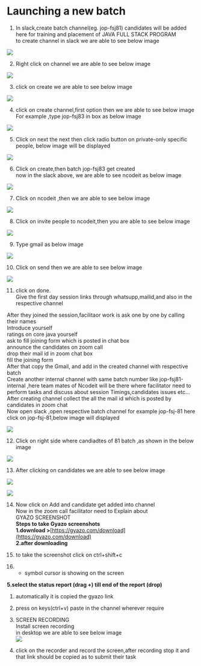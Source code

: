 # Launching a new batch
1. In slack,create batch channel(eg. jop-fsj81) candidates will be added here for training and placement of JAVA FULL STACK PROGRAM  
to create channel in slack we are able to see below image  

![](https://i.gyazo.com/5cd38651dda79e3140ce66505a3b8106.png)
  
2. Right click on channel we are able to see below image  

![](https://i.gyazo.com/f5e841f8aa9f3e5a941dd5d1c88ebb99.png)

3. click on create we are able to see below image  

![](https://i.gyazo.com/29848c442534ad3525c6d832f4c406a6.png)

4. click on create channel,first option then we are able to see below image  
For example ,type jop-fsj83 in box as below image  

![](https://i.gyazo.com/e9cec08bf36d231bd519e265ae2c18b4.png)

5. Click on next the next then click radio button on private-only specific people, below image will be displayed  

![](https://i.gyazo.com/08b10f6aa2cb1b19075a8b8eb08063a9.png)

6. Click on create,then batch jop-fsj83 get created  
now in the slack above, we are able to see ncodeit as below image  

![](https://i.gyazo.com/fa93a4c3f483d6d4ae588145f9413eec.png)
  
7. Click on ncodeit ,then we are able to see below image  

![](https://i.gyazo.com/f270f5896515ce1f13a3c43490dbfecc.png)

8. Click on invite people to ncodeit,then you are able to see below image  

![](https://i.gyazo.com/dd7a74397a8544a7c18d358db5675a32.png)

9. Type gmail as below image  

![](https://i.gyazo.com/9c1dcd7e13a95b1c3a6de538f172d927.png)

10. Click on send then we are able to see below image  

![](https://i.gyazo.com/c2224a0bed5512b0662a0ef0daff7c16.png)
  
11. click on done.  
Give the first day session links through whatsupp,mailid,and also in the respective channel

After they joined the session,facilitaor work is ask one by one by calling their names  
Introduce yourself  
ratings on core java yourself  
ask to fill joining form which is posted in chat box  
announce the candidates on zoom call  
drop their mail id in zoom chat box  
fill the joining form  
After that copy the Gmail, and add in the created channel with respective batch  
Create another internal channel with same batch number like jop-fsj81-internal ,here team mates of Ncodeit will be there where facilitator need to perform tasks and discuss about session Timings,candidates issues etc...  
After creating channel collect the all the mail id which is posted by candidates in zoom chat  
Now open slack ,open respective batch channel for example jop-fsj-81 here  
click on jop-fsj-81,below image will displayed  

![](https://i.gyazo.com/5b644500d454523468984ee4eb0ef591.png)

12.  Click on right side where candiadtes of 81 batch ,as shown in the below image  

![](https://i.gyazo.com/408edec1211c7ead54535396f2f5174d.png)

13. After clicking on candidates we are able to see below image  


![](https://i.gyazo.com/674230084c6e52a6c1227f518c7b5461.png)

![](https://i.gyazo.com/ade59f277525cb1d866c7cf16af52add.png)

14. Now click on Add and candidate get added into channel  
Now in the zoom call facilitator need to Explain about  
GYAZO SCREENSHOT  
**Steps to take Gyazo screenshots**  
**1.download >**[https://gyazo.com/download](https://gyazo.com/download)  
**2.after downloading**

1.  to take the screenshot click on ctrl+shift+c
    
2.  + symbol cursor is showing on the screen
    

**5.select the status report (drag +) till end of the report (drop)**

1.  automatically it is copied the gyazo link
    
2.  press on keys(ctrl+v) paste in the channel wherever require
    

  
15. SCREEN RECORDING  
Install screen recording  
in desktop we are able to see below image  
![](https://i.gyazo.com/db26871dfe44f9f92113e077a2ff9beb.png)
16. click on the recorder and record the screen,after recording stop it and that link should be copied as to submit their task
